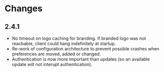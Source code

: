# Changes

## 2.4.1

 * No timeout on logo caching for branding. If branded logo was not reacbable, client
   could hang indefinitely at startup.
 * Re-work of configuration architecture to prevent possible crashes when preferences are
   moved, added or changed.
 * Authentication is now more important than updates (so an available update will not 
   interupt authentication).
